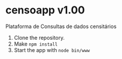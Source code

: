 # censoapp v1.00
Plataforma de Consultas de dados censitários

1. Clone the repository.
2. Make `npm install`
3. Start the app with `node bin/www` 
